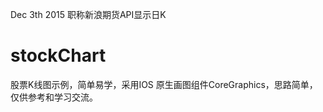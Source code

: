 Dec 3th 2015
职称新浪期货API显示日K

stockChart
==========

股票K线图示例，简单易学，采用IOS 原生画图组件CoreGraphics，思路简单，仅供参考和学习交流。
